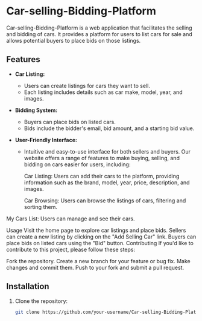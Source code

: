 # Car-selling-Bidding-Platform

Car-selling-Bidding-Platform is a web application that facilitates the selling and bidding of cars. It provides a platform for users to list cars for sale and allows potential buyers to place bids on those listings.

## Features

- **Car Listing:**
  - Users can create listings for cars they want to sell.
  - Each listing includes details such as car make, model, year, and images.

- **Bidding System:**
  - Buyers can place bids on listed cars.
  - Bids include the bidder's email, bid amount, and a starting bid value.

- **User-Friendly Interface:**
  - Intuitive and easy-to-use interface for both sellers and buyers.
    Our website offers a range of features to make buying, selling, and bidding on cars easier for users, including:
    
    Car Listing: Users can add their cars to the platform, providing information such as the brand, model, year, price, description, and images.
    
    Car Browsing: Users can browse the listings of cars, filtering and sorting them.

My Cars List: Users can manage and see their cars.

Usage
Visit the home page to explore car listings and place bids.
Sellers can create a new listing by clicking on the "Add Selling Car" link.
Buyers can place bids on listed cars using the "Bid" button.
Contributing
If you'd like to contribute to this project, please follow these steps:

Fork the repository.
Create a new branch for your feature or bug fix.
Make changes and commit them.
Push to your fork and submit a pull request.


## Installation

1. Clone the repository:

   ```bash
   git clone https://github.com/your-username/Car-selling-Bidding-Platform.git
